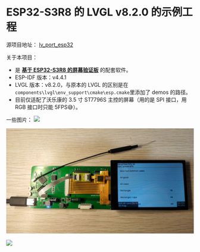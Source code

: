 # ESP32-S3R8 的 LVGL v8.2.0 的示例工程

源项目地址：
[lv_port_esp32](https://github.com/lvgl/lv_port_esp32)

关于本项目：

- 是 **[基于 ESP32-S3R8 的屏幕验证板](https://oshwhub.com/maomaolan/esp32-s3-screen)** 的配套软件。
- ESP-IDF 版本：v4.4.1
- LVGL 版本：v8.2.0，与原本的 LVGL 的区别是在`components\lvgl\env_support\cmake\esp.cmake`里添加了 demos 的路径。
- 目前仅适配了沃乐康的 3.5 寸 ST7796S 主控的屏幕（用的是 SPI 接口，用 RGB 接口时只能 5FPS😅）。

一些图片：
![](image/README/1652777421215.png)

![](image/README/1652777430815.png)

![](image/README/动画1.gif)